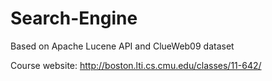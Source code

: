 # Search-Engine
Based on Apache Lucene API and ClueWeb09 dataset

Course website: http://boston.lti.cs.cmu.edu/classes/11-642/
